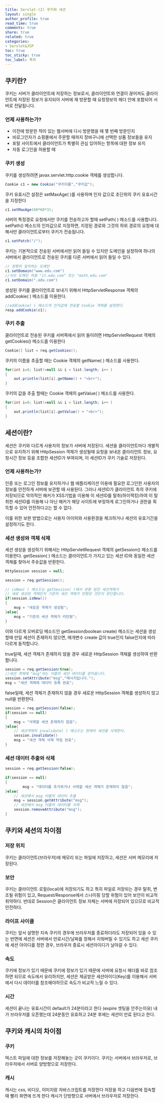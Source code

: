 ```yaml
---
title: Servlet-(2) 쿠키와 세션
layout: single
author_profile: true
read_time: true
comments: true
share: true
related: true
categories:
- Servlet&JSP
toc: true
toc_sticky: true
toc_label: 목차
---
```


## 쿠키란?
쿠키는 서버가 클라이언트에 저장하는 정보로서, 클라이언트와 연결이 끊어져도 클라이언트에 저장된 정보가 유지되어 서버에 재 방문할 때 요청정보의 헤더 안에 포함되어 서버로 전달됩니다.

### 언제 사용하는가?
- 이전에 방문한 적이 있는 웹서버에 다시 방문했을 때 몇 번째 방문인지
- 비로그인자가 쇼핑몰에서 주문할 때까지 장바구니에 선택한 상품 정보들을 유지
- 포탈 사이트에서 클라이언트가 특별히 관심 있어하는 항목에 대한 정보 유지
- 자동 로그인을 허용할 때

### 쿠키 생성
쿠키를 생성하려면 javax.servlet.http.cookie 객체를 생성합니다.
```java
Cookie c1 = new Cookie("쿠키이름","쿠키값");
```

쿠키 유효시간 설정은 setMaxAge( )를 사용하며 인자 값으로 초단위의 쿠키 유효시간을 지정한다
```java
c1.setMaxAge(60*60*3);
```
서버의 특정경로 요청에서만 쿠키를 전송하고자 할때 setPath( ) 메소드를 사용합니다.
setPath() 메소드의 인자값으로 지정하면, 지정된 경로와 그것의 하위 경로의 요청에 대해서만 클라이언트로부터 쿠키가 전송됩니다.
```java
c1.setPatch("/");
```
쿠키는 기본적으로 전송된 서버에서만 읽어 들일 수 있지만 도메인을 설정하여 하나의 서버에서 클라이언트로 전송된 쿠키를 다른 서버에서 읽어 들일 수 있다.
```java
// 정확히 일치하는 도메인
c1.setDomain("www.edu.com")
//서브 도메인 허용 "it.edu.com" 또는 "math.edu.com"
c1.setDomain(".edu.com")
```
생성된 쿠키를 클라이언트로 보내기 위해서 HttpServletResponse 객체의 addCookie( ) 메소드를 이용한다.
```java
//addCookie( ) 메소드의 인자값에 전송할 Cookie 객체를 설정한다.
resp.addCookie(c1);
```
### 쿠키 추출

클라이언트로 전송된 쿠키를 서버쪽에서 읽어 들이려면 HttpServletRequest 객체의 getCookies() 메소드를 이용한다

```java
Cookie[] list = req.getCookies();
```
쿠키의 이름을 추출할 때는 Cookie 객체의 getName( ) 메소드를 사용한다.
```java
for(int i=0; list!=null && i < list.length; i++ )
{
    out.println(list[i].getName() + "<br>");
}
```
쿠키의 값을 추출 할때는 Cookie 객체의 getValue( ) 메소드를 사용한다.
```java
for(int i=0; list!=null && i < list.length; i++ )
{
    out.println(list[i].getValue() + "<br>");
}
```

## 세션이란?
세션은 쿠키와 다르게 사용자의 정보가 서버에 저장된다. 세션을 클라이언트마다 개별적으로 유지하기 위해 HttpSession 객체가 생성될때 요청을 보내온 클라리언트 정보, 요청시간 정보 등을 조합한 세션ID가 부여되며, 이 세션ID가 쿠키 기술로 저장된다.

### 언제 사용하는가?
인증 또는 로그인 정보를 유지하거나 웹 애플리케이션 이용에 필요한 로그인한 사용자의 정보를 안전하게 서버에 보관할 때 사용된다. 그러나 세션ID가 클라이언트 측의 쿠키에 저장되므로 악의적인 해커가 XSS기법을 이용해 이 세션ID를 탈취(하이잭킹)하여 이 탈취한 세션ID를 이용해 나 아닌 해커가 해당 사이트에 부정하게 로그인하거나 권한을 획득할 수 있어 안전하다고는 할 수 없다.

이를 위한 보완 방법으로는 사용자 아이피와 사용환경을 체크하거나 세션의 유효기간을 설정하기도 한다.

### 세션 생성와 객체 삭제
세션 생성을 생성하기 위해서는 HttpServletRequest 객체의 getSession() 메소드를 이용한다. getSession( ) 메소드는 클라이언트가 가지고 있는 세션 ID와 동일한 세션 객체를 찾아서 주솟값을 반환한다.
```java
HttpSession session = null;
 
session = req.getSession();
 
// isNew( ) 메소드는 getSession( )에서 반환 받은 세션객체가 
// 새로 생성된 객체인지 기존의 세션 객체가 반환된 것인지 판단합니다.
if(session.isNew()) 
{
    msg = "새로운 객체가 생성됨";
}else{
    msg = "기존의 세션 객체가 리턴됨";
}
```

이와 다르게 오버로딩 메소드인 getSession(boolean create) 메소드는 세션을 생성할때 만일 세션이 존재하지 않으면, 매개변수 create 값이 true인지 false인지에 따라 다르게 동작합니다. 

true일때, 세션 객체가 존재하지 않을 경우 새로운 HttpSession 객체를 생성하여 반환합니다. 
```java
session = req.getSession(true);
//세션 객체에 "msg"라는 이름의 세션 데이터를 얻어옵니다.
session.setAttribute("msg","메시지입니다.");
msg = "세션 객체에 데이터 등록 완료";
```
false일때, 세션 객체가 존재하지 않을 경우 새로운 HttpSession 객체를 생성하지 않고 null을 반환한다.

```java
session = req.getSession(false);
if(session == null) 
{
    msg = "삭제할 세션 존재하지 않음";
}else{
    // 세션객체의 invalidate( ) 메소드는 현재의 세션을 삭제한다.
    session.invalidate()
    msg = "세션 객체 삭제 작업 완료";
}
```
### 세션 데이터 추출와 삭제
```java
session = req.getSession(false);
 
if(session == null) 
{
        msg = "데이터를 추가하거나 삭제할 세션 객체가 존재하지 않음";
}else{
    // 세션에서 msg 이름의 데이터 추출
    msg = session.getAttribute("msg");  
    // 세션에서 msg 이름의 데이터를 삭제
    session.removeAttribute("msg");
}
```
## 쿠키와 세션의 차이점
### 저장 위치
쿠키는 클라이언트(브라우저)에 메모리 또는 파일에 저장하고, 세션은 서버 메모리에 저장된다.

### 보안
쿠키는 클라이언트 로컬(local)에 저장되기도 하고 특히 파일로 저장되는 경우 탈취, 변조될 위험이 있고, Request/Response에서 스나이핑 당할 위험이 있어 보안이 비교적 취약하다. 반대로 Session은 클라이언트 정보 자체는 서버에 저장되어 있으므로 비교적 안전하다.

### 라이프 사이클
쿠키는 앞서 설명한 지속 쿠키의 경우에 브라우저를 종료하더라도 저장되어 있을 수 있는 반면에 세션은 서버에서 만료시간/날짜를 정해서 지워버릴 수 있기도 하고 세션 쿠키에 세션 아이디를 정한 경우, 브라우저 종료시 세션아이디가 날아갈 수 있다.

### 속도
쿠키에 정보가 있기 때문에 쿠키에 정보가 있기 때문에 서버에 요청시 헤더를 바로 참조하면 되므로 속도에서 유리하지만, 세션은 제공받은 세션아이디(Key)를 이용해서 서버에서 다시 데이터를 참조해야하므로 속도가 비교적 느릴 수 있다.

### 시간
세션이 끝나는 유효시간이 default가 24분이라고 한다 (expire 셋팅을 안주는이유)
내가 브라우저를 오픈했는데 24분동안 유효하고 24분 후에는 세션이 만료 된다고 한다.
## 쿠키와 캐시의 차이점
### 쿠키
텍스트 파일에 대한 정보를 저장해놓는 곳이 쿠키이다.
쿠키는 서버에서 브라우저로, 브라우저에서 서버로 양방향으로 저장한다.

### 캐시
캐시는 css, 비디오, 이미지랑 자바스크립트를 저장한다
저장을 하고 다음번에 접속할때 빨리 화면에 뜨게 한다
캐시가 단방향으로 서버에서 브라우저로 저장한다.
